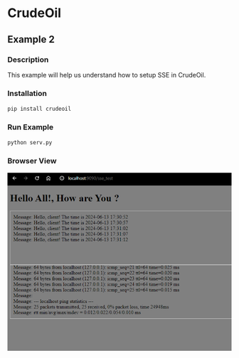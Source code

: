 
# CrudeOil
## Example 2
### Description
This example will help us understand how to setup SSE in CrudeOil.

### Installation
```bash
pip install crudeoil
```
### Run Example
```bash
python serv.py
```
### Browser View
![App Screenshot](doc_images/test2_browser.png)
